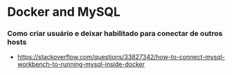 # Docker and MySQL

### Como criar usuário e deixar habilitado para conectar de outros hosts
* https://stackoverflow.com/questions/33827342/how-to-connect-mysql-workbench-to-running-mysql-inside-docker

